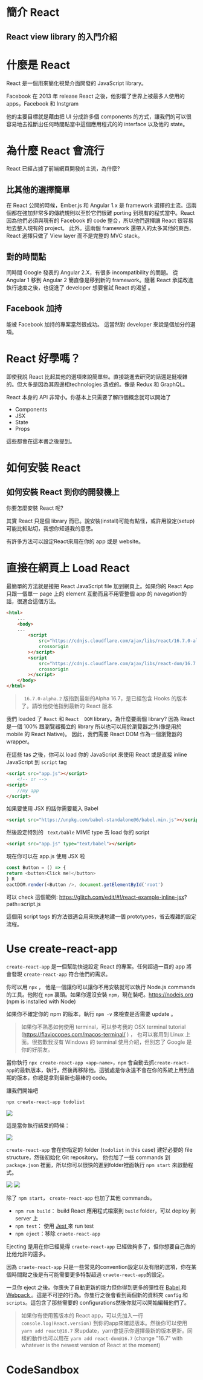 # 簡介 React

## React view library 的入門介紹

# 什麼是 React

React 是一個用來簡化視覺介面開發的 JavaScript library。

Facebook 在 2013 年 release React 之後，他影響了世界上被最多人使用的 apps，Facebook 和 Instgram

他的主要目標就是藉由把 UI 分成許多個 components 的方式，讓我們的可以很容易地去推斷出任何時間點當中這個應用程式的的 interface 以及他的 state。

# 為什麼 React 會流行

React 已經占據了前端網頁開發的主流，為什麼?

## 比其他的選擇簡單

在 React 公開的時候，Ember.js 和 Angular 1.x 是 framework 選擇的主流。這兩個都在強加非常多的傳統規則以至於它們很難 porting 到現有的程式當中。React 因為他們必須與現有的 Facebook 的 code 整合，所以他們選擇讓 React 很容易地去整入現有的 project。 此外。這兩個 framework 還帶入的太多其他的東西，React 選擇只做了 View layer 而不是完整的 MVC stack。

## 對的時間點

同時間 Google 發表的 Angular 2.X，有很多 incompatibility 的問題。 從 Angular 1 移到 Angular 2 簡直像是移到新的 framework。隨著 React 承諾改進執行速度之後，也促進了 developer 想要嘗試 React 的渴望
。

## Facebook 加持

能被 Facebook 加持的專案當然很成功。 這當然對 developer 來說是個加分的選項。

# React 好學嗎？

即使我說 React 比起其他的選項來說簡單些。直接跳進去研究的話還是挺複雜的。但大多是因為其周邊相technologies 造成的。像是 Redux 和 GraphQL。

React 本身的 API 非常小。你基本上只需要了解四個概念就可以開始了

* Components
* JSX
* State
* Props

這些都會在這本書之後提到。

# 如何安裝 React
## 如何安裝 React 到你的開發機上

你要怎麼安裝 React 呢?

其實 React 只是個 library 而已。說安裝(install)可能有點怪，或許用設定(setup)可能比較貼切，我想你知道我的意思。

有許多方法可以設定React來用在你的 app 或是 website。

# 直接在網頁上 Load React

最簡單的方法就是接把 React JavaScript file 加到網頁上。如果你的 React App 只跟一個單一 page 上的 element 互動而且不用管整個 app 的 navagation的話，很適合這個方法。

```html
<html>
    ...
    <body>
    ...
        <script
            src="https://cdnjs.cloudflare.com/ajax/libs/react/16.7.0-alpha.2/umd/react.development.js"
            crossorigin
        ></script>
        <script
            src="https://cdnjs.cloudflare.com/ajax/libs/react-dom/16.7.0-alpha2/umd/react-dom.production.min.js"
            crossorigin
        ></script>
    </body>
</html>
```

> ` 16.7.0-alpha.2` 版指到最新的Alpha 16.7，是已經包含 Hooks 的版本了。請改他使他指到最新的 React 版本

我們 loaded 了 `React` 和 `React  DOM` library。為什麼要兩個 library?
因為 React 是一個 100% 跟瀏覽器獨立的 library 所以也可以用於瀏覽器之外(像是用於 mobile 的 React Native)。 因此，我們需要 React DOM 作為一個瀏覽器的 wrapper。

在這些 tas 之後，你可以 load 你的 JavaScript 來使用 React 或是直接 inline JavaScript 到 `script` tag 

```html
<script src="app.js"></script>
    <!-- or -->
<script>
    //my app
</script>
```

如果要使用 JSX 的話你需要載入 Babel

```html
<script src="https://unpkg.com/babel-standalone@6/babel.min.js"></script>
```

然後設定特別的 ` text/bable` MIME type 去 load 你的 script

```html
<script src="app.js" type="text/babel"></script>
```

現在你可以在 app.js 使用 JSX 啦

```Javascript
const Button = () => {
return <button>Click me!</button>
} R
eactDOM.render(<Button />, document.getElementById('root')
```

可以 check 這個範例: <a src="https://glitch.com/edit/#!/react-example-inline-jsx?
path=script.js"> https://glitch.com/edit/#!/react-example-inline-jsx?
path=script.js </a>

這個用 script tags 的方法很適合用來快速地建一個 prototypes，省去複雜的設定流程。

# Use create-react-app

`create-react-app` 是一個幫助快速設定 React 的專案。任何超過一頁的 app 將會發現 `create-react-app` 符合他們的需求。

你可以用 `npx` ， 他是一個讓你可以讓你不用安裝就可以執行 Node.js commands 的工具。他附在 `npm` 裏頭。如果你還沒安裝 `npm`，現在裝吧。https://nodejs.org (npm is installed with Node)

如果你不確定你的 npm 的版本，執行 `npm -v` 來檢查是否需要 update 。

> 如果你不熟悉如何使用 terminal，可以參考我的 OSX terminal tutorial (<a href="https://flaviocopes.com/macos-terminal/">https://flaviocopes.com/macos-terminal/ </a>) ， 也可以套用到 Linux 上面。很抱歉我沒有 Windows 的 terminal 使用介紹，但別忘了 Google 是你的好朋友。

當你執行 `npx create-react-app <app-name>`，`npm` 會自動去抓`create-react-app`的最新版本，執行，然後再移除他。這號處是你永遠不會在你的系統上用到過期的版本，你總是拿到最新也最棒的 code。

讓我們開始吧

```bash
npx create-react-app todolist
```

<img src="https://github.com/HieuDevX/react-handbook/blob/master/content/react-installation/create-react-app-running.png" /> 

這是當你執行結束的時候：

<img src="https://github.com/HieuDevX/react-handbook/blob/master/content/react-installation/create-react-app-finished.png" /> 

`create-react-app` 會在你指定的 folder (`todolist` in this case) 建好必要的 file structure，然後初始化 Git repository。
他也加了一些 commands 到 `package.json` 裡面，所以你可以很快的進到folder裡面執行 `npm start` 來啟動程式。

<img src="https://github.com/HieuDevX/react-handbook/blob/master/content/react-installation/cra-console.png" />


<img src="https://github.com/HieuDevX/react-handbook/blob/master/content/react-installation/cra-browser.png" /> 

除了 `npm start`， `create-react-app` 也加了其他 commands。

* `npm run build`： build React 應用程式檔案到 `build` folder，可以 deploy 到 server 上
* `npm test`： 使用 <a href="https://flaviocopes.com/jest/"> Jest </a> 來 run test
* `npm eject`：移除 `craete-react-app` 

Ejecting 是用在你已經覺得 `craete-react-app` 已經做夠多了，但你想要自己做的比他允許的還多。

因為 `craete-react-app` 只是一些常見的convention設定以及有限的選項，你在某個時間點之後是有可能需要更多特製超過 `craete-react-app`的設定。

一旦你 eject 之後。你喪失了自動更新的能力但你得到更多的彈性在 <a href="https://flaviocopes.com/babel/"> Babel </a> 和 <a href="https://flaviocopes.com/webpack/" > Webpack </a>。這是不可逆的行為。你隻行之後會看到兩個新的資料夾 `config` 和 `scripts`。這包含了那些需要的 configurations然後你就可以開始編輯他們了。 

> 如果你有使用舊版本的 React app，可以先加入一行 `console.log(React.version)` 到你的app來確認版本。然後你可以使用 `yarn add react@16.7` 來update，yarn會提示你選擇最新的版本更新。同樣的動作也可以用在 `yarn add react-dom@16.7` (change "16.7" with whatever is the newest version of React at the moment)

# CodeSandbox